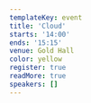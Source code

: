 ```yaml
---
templateKey: event
title: 'Cloud'
starts: '14:00'
ends: '15:15'
venue: Gold Hall
color: yellow
register: true
readMore: true
speakers: []
---
```

